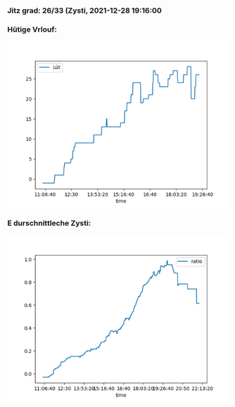 ### Jitz grad: 26/33 (Zysti, 2021-12-28 19:16:00

### Hütige Vrlouf:
![Graph](Today.png)

### E durschnittleche Zysti:
![Graph](Zysti.png)